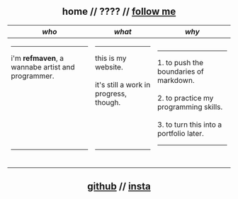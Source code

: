 <div align="center">
  <h2>
    home //
    <a>????</a> //
    <a href="#follow">follow me</a>
  </h2>
  <table>
    <thead>
      <tr>
        <th><em>who</em></th>
        <th><em>what</em></th>
        <th><em>why</em></th>
      </tr>
    </thead>
    <tbody>
      <tr>
        <td>
          <hr>
          i'm <strong>refmaven</strong>, a wannabe artist and programmer.
          <br><br><br><br><br><br><br><br>
          <hr>
          <br>
        </td>
        <td>
          <hr>
          this is my website.
          <br><br>
          it's still a work in progress, though.
          <br><br><br><br><br>
          <hr>
          <br>
        </td>
        <td>
          <hr>
          1. to push the boundaries of markdown.
          <br><br>
          2. to practice my programming skills.
          <br><br>
          3. to turn this into a portfolio later.
          <hr>
          <br>
        </td>
      </tr>
    </tbody>
  </table>  
  <h2 id="follow">
   <a href="https://github.com/refmaven">github</a> //  
   <a href="https://instagram.com/refmaven">insta</a>
  </h2>
</div>

